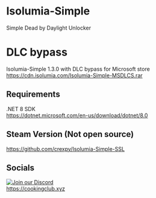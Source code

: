 # Isolumia-Simple
Simple Dead by Daylight Unlocker

# DLC bypass
Isolumia-Simple 1.3.0 with DLC bypass for Microsoft store<br>
https://cdn.isolumia.com/Isolumia-Simple-MSDLCS.rar

## Requirements
.NET 8 SDK <br>
https://dotnet.microsoft.com/en-us/download/dotnet/8.0

## Steam Version (Not open source)
https://github.com/crexpy/Isolumia-Simple-SSL

## Socials
[![Join our Discord](https://invidget.switchblade.xyz/ZBsJ834qxj)](https://discord.gg/ZBsJ834qxj) <br>
https://cookingclub.xyz
